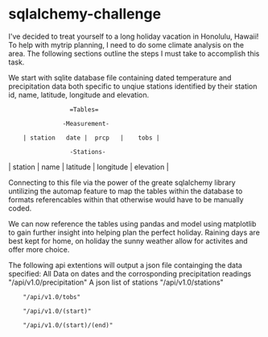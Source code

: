 # sqlalchemy-challenge
I've decided to treat yourself to a long holiday vacation in Honolulu, Hawaii! To help with mytrip planning, I need to do some climate analysis on the area. The following sections outline the steps I must take to accomplish this task.

We start with sqlite database file containing dated temperature and precipitation data both specific to unqiue stations identified by their station id, name, latitude, longitude and elevation.

                     =Tables=

                   -Measurement-
                   
        | station	date |	prcp   |	tobs |
        
                     -Stations-
                     
| station	 | name |	latitude |	longitude |	elevation |


Connecting to this file via the power of the greate sqlalchemy library untilizing the automap feature to map the tables within the database to formats referencables within that otherwise would have to be manually coded. 

We can now reference the tables using pandas and model using matplotlib to gain further insight into helping plan the perfect holiday. Raining days are best kept for home, on holiday the sunny weather allow for activites and offer more choice.

The following api extentions will output a json file containging the data specified:
        All Data on dates and the corrosponding precipitation readings 
        "/api/v1.0/precipitation"
        A json list of stations 
        "/api/v1.0/stations"
        
        "/api/v1.0/tobs"
        
        "/api/v1.0/(start)"
        
        "/api/v1.0/(start)/(end)"
        
